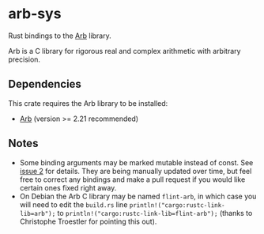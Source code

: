 # arb-sys

Rust bindings to the [Arb](https://arblib.org) library.

Arb is a C library for rigorous real and complex arithmetic with arbitrary precision.

## Dependencies

This crate requires the Arb library to be installed:

  * [Arb](https://arblib.org) (version >= 2.21 recommended)

## Notes

  * Some binding arguments may be marked mutable instead of const. See 
  [issue 2](https://github.com/wjyoumans/arb-sys/issues/2) for details. They are being manually 
  updated over time, but feel free to correct any bindings and make a pull request if you would like
  certain ones fixed right away.
  * On Debian the Arb C library may be named `flint-arb`, in which case you will need to edit the 
  `build.rs` line `println!("cargo:rustc-link-lib=arb");` to 
  `println!("cargo:rustc-link-lib=flint-arb");` (thanks to Christophe Troestler for pointing this 
  out).
